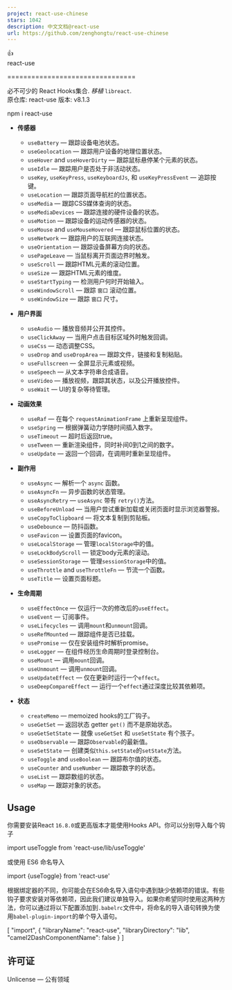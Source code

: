 ```yaml
---
project: react-use-chinese
stars: 1042
description: 中文文档@react-use
url: https://github.com/zenghongtu/react-use-chinese
---
```


  
  
👍  
react-use  
  
  
  

================================

  
  
  
必不可少的 React Hooks集合. _移植_ `libreact`.  
原仓库: react-use 版本: v8.1.3  
  
  
  

npm i react-use

  
  
  
  
  

-   **传感器**
    -   `useBattery` — 跟踪设备电池状态。
    -   `useGeolocation` — 跟踪用户设备的地理位置状态。
    -   `useHover` and `useHoverDirty` — 跟踪鼠标悬停某个元素的状态。
    -   `useIdle` — 跟踪用户是否处于非活动状态。
    -   `useKey`, `useKeyPress`, `useKeyboardJs`, 和 `useKeyPressEvent` — 追踪按键。
    -   `useLocation` — 跟踪页面导航栏的位置状态。
    -   `useMedia` — 跟踪CSS媒体查询的状态。
    -   `useMediaDevices` — 跟踪连接的硬件设备的状态。
    -   `useMotion` — 跟踪设备的运动传感器的状态。
    -   `useMouse` and `useMouseHovered` — 跟踪鼠标位置的状态。
    -   `useNetwork` — 跟踪用户的互联网连接状态。
    -   `useOrientation` — 跟踪设备屏幕方向的状态。
    -   `usePageLeave` — 当鼠标离开页面边界时触发。
    -   `useScroll` — 跟踪HTML元素的滚动位置。
    -   `useSize` — 跟踪HTML元素的维度。
    -   `useStartTyping` — 检测用户何时开始输入。
    -   `useWindowScroll` — 跟踪 `窗口` 滚动位置。
    -   `useWindowSize` — 跟踪 `窗口` 尺寸。  
          
        
-   **用户界面**
    -   `useAudio` — 播放音频并公开其控件。
    -   `useClickAway` — 当用户点击目标区域外时触发回调。
    -   `useCss` — 动态调整CSS。
    -   `useDrop` and `useDropArea` — 跟踪文件，链接和复制粘贴。
    -   `useFullscreen` — 全屏显示元素或视频。
    -   `useSpeech` — 从文本字符串合成语音。
    -   `useVideo` — 播放视频，跟踪其状态，以及公开播放控件。
    -   `useWait` — UI的复杂等待管理。  
          
        
-   **动画效果**
    -   `useRaf` — 在每个 `requestAnimationFrame` 上重新呈现组件。
    -   `useSpring` — 根据弹簧动力学随时间插入数字。
    -   `useTimeout` — 超时后返回true。
    -   `useTween` — 重新渲染组件，同时补间0到1之间的数字。
    -   `useUpdate` — 返回一个回调，在调用时重新呈现组件。  
          
        
-   **副作用**
    -   `useAsync` — 解析一个 `async` 函数。
    -   `useAsyncFn` — 异步函数的状态管理。
    -   `useAsyncRetry` — `useAsync` 带有 `retry()`方法。
    -   `useBeforeUnload` — 当用户尝试重新加载或关闭页面时显示浏览器警报。
    -   `useCopyToClipboard` — 将文本复制到剪贴板。
    -   `useDebounce` — 防抖函数。
    -   `useFavicon` — 设置页面的favicon。
    -   `useLocalStorage` — 管理`localStorage`中的值。
    -   `useLockBodyScroll` — 锁定body元素的滚动。
    -   `useSessionStorage` — 管理`sessionStorage`中的值。
    -   `useThrottle` and `useThrottleFn` — 节流一个函数。
    -   `useTitle` — 设置页面标题。  
          
        
-   **生命周期**
    -   `useEffectOnce` — 仅运行一次的修改后的`useEffect`。
    -   `useEvent` — 订阅事件。
    -   `useLifecycles` — 调用`mount`和`unmount`回调。
    -   `useRefMounted` — 跟踪组件是否已挂载。
    -   `usePromise` — 仅在安装组件时解析promise。
    -   `useLogger` — 在组件经历生命周期时登录控制台。
    -   `useMount` — 调用`mount`回调。
    -   `useUnmount` — 调用`unmount`回调。
    -   `useUpdateEffect` — 仅在更新时运行一个`effect`。
    -   `useDeepCompareEffect` — 运行一个`effect`通过深度比较其依赖项。  
          
        
-   **状态**
    -   `createMemo` — memoized hooks的工厂钩子。
    -   `useGetSet` — 返回状态 getter `get()` 而不是原始状态。
    -   `useGetSetState` — 就像 `useGetSet` 和 `useSetState` 有个孩子。
    -   `useObservable` — 跟踪`Observable`的最新值。
    -   `useSetState` — 创建类似`this.setState`的`setState`方法。
    -   `useToggle` and `useBoolean` — 跟踪布尔值的状态。
    -   `useCounter` and `useNumber` — 跟踪数字的状态。
    -   `useList` — 跟踪数组的状态。
    -   `useMap` — 跟踪对象的状态。

Usage
-----

你需要安装React `16.8.0`或更高版本才能使用Hooks API。你可以分别导入每个钩子

import useToggle from 'react-use/lib/useToggle'

或使用 ES6 命名导入

import {useToggle} from 'react-use'

根据绑定器的不同，你可能会在ES6命名导入语句中遇到缺少依赖项的错误。有些钩子要求安装对等依赖项，因此我们建议单独导入。如果你希望同时使用这两种方法，你可以通过将以下配置添加到`.babelrc`文件中，将命名的导入语句转换为使用`babel-plugin-import`的单个导入语句。

\[
  "import", {
    "libraryName": "react-use",
    "libraryDirectory": "lib",
    "camel2DashComponentName": false
  }
\]

许可证
---

Unlicense — 公有领域
